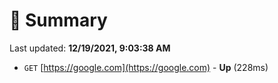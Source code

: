 # 📖 Summary
Last updated: **12/19/2021, 9:03:38 AM**

- `GET` [https://google.com](https://google.com) - **Up** (228ms)
